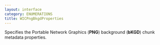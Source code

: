 ```yaml
---
layout: interface
category: ENUMERATIONS
title: WICPngBkgdProperties
---
```


Specifies the Portable Network Graphics (**PNG**) background (**bKGD**) chunk metadata properties.
